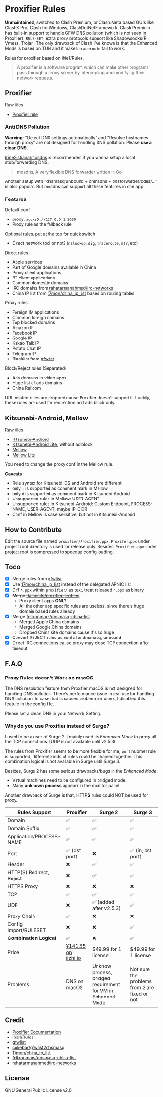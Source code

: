 # Proxifier Rules

**Unmaintained**, switched to Clash Premium, or Clash.Meta based GUIs like ClashX Pro,
Clash for Windows, ClashDotNetFramework. Clash Premium has built-in support to handle
GFW DNS pollution (which is not seen in Proxifier), `RULE-SET`, extra proxy
protocols support like Shadowsocks(R), Vmess, Trojan. The only drawback of
Clash I've known is that the Enhanced Mode is based on TUN and it makes `traceroute`
fail to work.

Rules for proxifier based on [lhie1/Rules][Rules].

> A proxifier is a software program which can make other programs pass through a proxy server by intercepting and modifying their network requests.

## Proxifier

Raw files

- [Proxifier rule][proxifier-release]

### Anti DNS Pollution

**Warning**: "Detect DNS settings automatically" and "Resolve hostnames through
proxy" are not designed for handling DNS pollution. Please **use a clean DNS**.

[IrineSistiana/mosdns][mosdns] is recommended if you wanna setup a local
stub/forwarding DNS.
> mosdns, A very flexible DNS forwarder written in Go

Another setup with "dnsmasq/unbound + chinadns + dnsforwarder/cdns/..." is also
popular. But mosdns can support all these features in one app.

### Features

Default conf

- proxy: `socks5://127.0.0.1:1080`
- Proxy rule as the fallback rule

Optional rules, put at the top for quick switch

- Direct network tool or not? (`nslookup`, `dig`, `traceroute`, `mtr`, etc)

Direct rules

- Apple services
- Part of Google domains available in China
- Proxy client applications
- BT client applications
- Common domestic domains
- IRC domains from [rahatarmanahmed/irc-networks][irc-network-list]
- China IP list from [17mon/china_ip_list][china_ip_list] based on routing tables

Proxy rules

- Foreign IM applications
- Common foreign domains
- Top blocked domains
- Amazon IP
- Facebook IP
- Google IP
- Kakao Talk IP
- Potato Chat IP
- Telegram IP
- Blacklist from [gfwlist][gfwlist]

Block/Reject rules (Separated)

- Ads domains in video apps
- Huge list of ads domains
- China Railcom

URL related rules are dropped cause Proxifier doesn't support it. Luckily, these
rules are used for redirection and ads block only.

## Kitsunebi-Android, Mellow

Raw files

- [Kitsunebi-Android][kitsunebi-release]
- [Kitsunebi-Android Lite][kitsunebi-lite-release], without ad block
- [Mellow][mellow-release]
- [Mellow Lite][mellow-lite-release]

You need to change the proxy conf in the Mellow rule.

**Caveats**

- Rule syntax for Kitsunebi iOS and Android are different
- only `;` is supported as comment mark in Mellow
- only `#` is supported as comment mark in Kitsunebi-Android
- Unsupported rules in Mellow: USER-AGENT
- Unsupported rules in Kitsunebi-Android: Custom Endpoint, PROCESS-NAME, USER-AGENT, maybe IP-CIDR
- Conf in Mellow is case sensitive, but not in Kitsunebi-Android

## How to Contribute

Edit the source file named `proxifier/Proxifier.ppx`. `Proxifer.ppx` under project root
directory is used for release only. Besides, `Proxifier.ppx` under project root is
compressed to speedup config loading.

## Todo

- [x] Merge rules from [gfwlist][gfwlist]
- [x] Use [17mon/china_ip_list][china_ip_list] instead of the delegated APNIC list
- [x] Diff `*.ppx` within `proxifier/` as text, treat released `*.ppx` as binary
- [x] ~~Merge [Jamesits/proxifier-profiles][jamesits-rules]~~
  - Proxy client apps **ONLY**
  - All the other app specific rules are useless, since there's huge domain
 based rules already
- [x] Merge [felixonmars/dnsmasq-china-list][dnsmasq-china-list]
  - Merged Apple China domains
  - Merged Google China domains
  - Dropped China site domains cause it's so huge
- [x] Convert REJECT rules as confs for dnsmasq, unbound
- [x] Direct IRC connections cause proxy may close TCP connection after timeout

## F.A.Q

### Proxy Rules doesn't Work on macOS

The DNS resolution feature from Proxifier macOS is not designed for handling DNS pollution.
There's performance issue in real use for handling DNS pollution. In case that
is causes problem for users, I disabled this feature in the config file.

Please set a clean DNS in your Network Setting.

### Why do you use Proxifier instead of Surge?

I used to be a user of Surge 2. I mainly used its *Enhanced Mode* to proxy
all the TCP connections. (UDP is not available until v2.5.3)

The rules from Proxifier seems to be more flexible for me, `port` nubmer rule is
supported, different kinds of rules could be chained together.
This combination logical is not available in Surge until *Surge 3*.

Besides, Surge 2 has some serious drawbacks/bugs in the *Enhanced Mode*:

- Virtual machines need to be configured in bridged mode.
- Many **unknown process** appearr in the monitor panel.

Another drawback of Surge is that, HTTP**S** rules could NOT be used for proxy.

| Rules Support | Proxifier | Surge 2 | Surge 3 |
| --- | --- | --- | --- |
| Domain | ✅ | ✅ | ✅ |
| Domain Suffix | ✅ | ✅ | ✅ |
| Application/PROCESS-NAME | ✅ | ✅ | ✅ |
| Port | ✅ (dst port) | ❌ | ✅ (in, dst port) |
| Header | ❌ | ✅ | ✅ |
| HTTP(S) Redirect, Reject | ❌ | ✅ | ✅ |
| HTTPS Proxy | ❌ | ❌ | ❌ |
| TCP | ✅ | ✅ | ✅ |
| UDP | ❌ | ✅ (added after v2.5.3) | ✅ |
| Proxy Chain | ✅ | ❌ | ❌ |
| Config Import/RULESET | ❌ | ❌ | ✅ |
| **Combination Logical** | ✅ | ❌ | ✅ |
| Price | [¥141.55 on lizhi.io][proxifier-special-offer]  | $49.99 for 1 license | $49.99 for 1 license |
| Problems | DNS on macOS | Unknow process, bridged requirement for VM in Enhanced Mode | Not sure the problems from 2 are fixed or not |

## Credit

- [Proxifier Documentation][proxifier-doc]
- [lhie1/Rules][Rules]
- [gfwlist][gfwlist]
- [cokebar/gfwlist2dnsmasq][gfwlist2dnsmasq]
- [17mon/china_ip_list][china_ip_list]
- [felixonmars/dnsmasq-china-list][dnsmasq-china-list]
- [rahatarmanahmed/irc-networks][irc-network-list]

## License

GNU General Public License v2.0

[proxifier-release]: https://github.com/laggardkernel/proxifier-rules/raw/master/proxifier.ppx
[kitsunebi-release]: https://github.com/laggardkernel/proxifier-rules/raw/master/kitsunebi-android/rule.conf
[kitsunebi-lite-release]: https://github.com/laggardkernel/proxifier-rules/raw/master/kitsunebi-android/rule-lite.conf
[mellow-release]: https://github.com/laggardkernel/proxifier-rules/raw/master/mellow/rule.conf
[mellow-lite-release]: https://github.com/laggardkernel/proxifier-rules/raw/master/mellow/rule-lite.conf

[Rules]: https://github.com/lhie1/Rules
[mosdns]: https://github.com/IrineSistiana/mosdns
[gfwlist]: https://github.com/gfwlist/gfwlist
[gfwlist2dnsmasq]: https://github.com/cokebar/gfwlist2dnsmasq
[china_ip_list]: https://github.com/17mon/china_ip_list
[irc-network-list]: https://github.com/rahatarmanahmed/irc-networks
[jamesits-rules]: https://github.com/Jamesits/proxifier-profiles
[dnsmasq-china-list]: https://github.com/felixonmars/dnsmasq-china-list
[proxifier-doc]: http://www.proxifier.com/docs/mac-v2/
[proxifier-special-offer]: https://item.taobao.com/item.htm?id=535723275520
